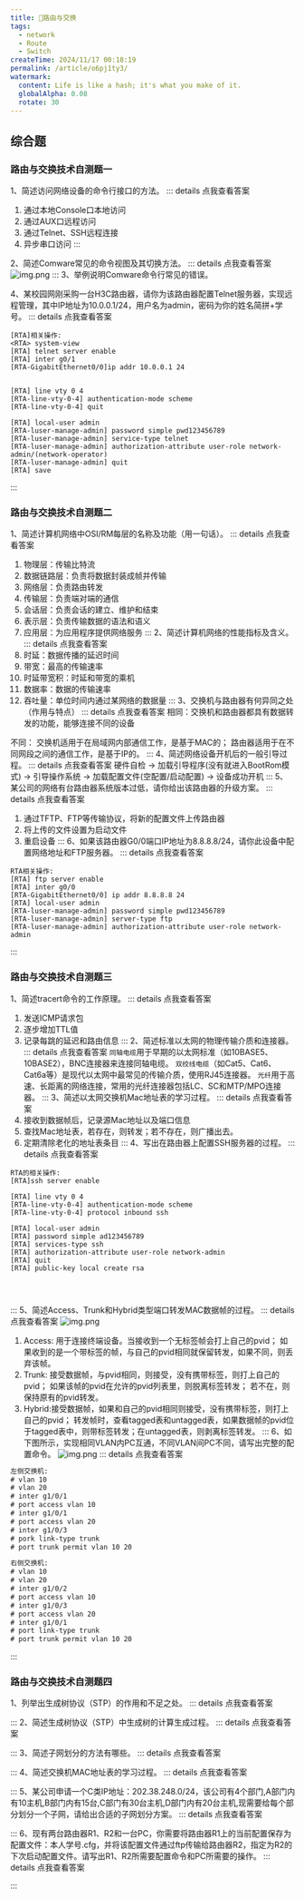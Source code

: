 ```yaml
---
title: 🥝路由与交换
tags: 
  - network
  - Route
  - Switch
createTime: 2024/11/17 00:18:19
permalink: /article/o6pj1ty3/
watermark:
  content: Life is like a hash; it's what you make of it. 
  globalAlpha: 0.08
  rotate: 30
---
```


## 综合题
### 路由与交换技术自测题一
1、简述访问网络设备的命令行接口的方法。
::: details 点我查看答案
1. 通过本地Console口本地访问
2. 通过AUX口远程访问
3. 通过Telnet、SSH远程连接
4. 异步串口访问
:::

2、简述Comware常见的命令视图及其切换方法。
::: details 点我查看答案
![img.png](路由与交换/img1.png)
:::
3、举例说明Comware命令行常见的错误。

4、某校园网刚采购一台H3C路由器，请你为该路由器配置Telnet服务器，实现远程管理，其中IP地址为10.0.0.1/24，用户名为admin，密码为你的姓名简拼+学号。
::: details 点我查看答案
```shell
[RTA]相关操作:
<RTA> system-view
[RTA] telnet server enable
[RTA] inter g0/1
[RTA-GigabitEthernet0/0]ip addr 10.0.0.1 24
 

[RTA] line vty 0 4
[RTA-line-vty-0-4] authentication-mode scheme
[RTA-line-vty-0-4] quit

[RTA] local-user admin
[RTA-luser-manage-admin] password simple pwd123456789
[RTA-luser-manage-admin] service-type telnet
[RTA-luser-manage-admin] authorization-attribute user-role network-admin/(network-operator)
[RTA-luser-manage-admin] quit
[RTA] save 
```

:::

### 路由与交换技术自测题二
1、简述计算机网络中OSI/RM每层的名称及功能（用一句话）。
::: details 点我查看答案
1. 物理层：传输比特流
2. 数据链路层：负责将数据封装成帧并传输
3. 网络层：负责路由转发
4. 传输层：负责端对端的通信
5. 会话层：负责会话的建立、维护和结束
6. 表示层：负责传输数据的语法和语义
7. 应用层：为应用程序提供网络服务
:::
2、简述计算机网络的性能指标及含义。
::: details 点我查看答案
1. 时延：数据传播的延迟时间
2. 带宽：最高的传输速率
3. 时延带宽积：时延和带宽的乘机
4. 数据率：数据的传输速率
5. 吞吐量：单位时间内通过某网络的数据量
:::
3、交换机与路由器有何异同之处（作用与特点）
::: details 点我查看答案
相同：交换机和路由器都具有数据转发的功能，能够连接不同的设备

不同：
交换机适用于在局域网内部通信工作，是基于MAC的；
路由器适用于在不同网段之间的通信工作，是基于IP的。
:::
4、简述网络设备开机后的一般引导过程。
::: details 点我查看答案
硬件自检 -> 加载引导程序(没有就进入BootRom模式) -> 引导操作系统 -> 加载配置文件(空配置/启动配置) -> 设备成功开机
::: 
5、某公司的网络有台路由器系统版本过低，请你给出该路由器的升级方案。
::: details 点我查看答案
1. 通过TFTP、FTP等传输协议，将新的配置文件上传路由器
2. 将上传的文件设置为启动文件
3. 重启设备
:::
6、如果该路由器G0/0端口IP地址为8.8.8.8/24，请你此设备中配置网络地址和FTP服务器。
::: details 点我查看答案
```shell
RTA相关操作:
[RTA] ftp server enable
[RTA] inter g0/0
[RTA-GigabitEthernet0/0] ip addr 8.8.8.8 24
[RTA] local-user admin
[RTA-luser-manage-admin] password simple pwd123456789
[RTA-luser-manage-admin] server-type ftp
[RTA-luser-manage-admin] authorization-attribute user-role network-admin

```
:::

### 路由与交换技术自测题三
1、简述tracert命令的工作原理。
::: details 点我查看答案
1. 发送ICMP请求包
2. 逐步增加TTL值
3. 记录每跳的延迟和路由信息
:::
2、简述标准以太网的物理传输介质和连接器。
::: details 点我查看答案
`同轴电缆`用于早期的以太网标准（如10BASE5、10BASE2），BNC连接器来连接同轴电缆。
`双绞线电缆`（如Cat5、Cat6、Cat6a等）是现代以太网中最常见的传输介质，使用RJ45连接器。
`光纤`用于高速、长距离的网络连接，常用的光纤连接器包括LC、SC和MTP/MPO连接器。
:::
3、简述以太网交换机Mac地址表的学习过程。
::: details 点我查看答案
1. 接收到数据帧后，记录源Mac地址以及端口信息
2. 查找Mac地址表，若存在，则转发；若不存在，则广播出去。
3. 定期清除老化的地址表条目
:::
4、写出在路由器上配置SSH服务器的过程。
::: details 点我查看答案
```shell
RTA的相关操作:
[RTA]ssh server enable 

[RTA] line vty 0 4
[RTA-line-vty-0-4] authentication-mode scheme
[RTA-line-vty-0-4] protocol inbound ssh

[RTA] local-user admin
[RTA] password simple ad123456789
[RTA] services-type ssh
[RTA] authorization-attribute user-role network-admin 
[RTA] quit
[RTA] public-key local create rsa


 
```
:::
5、简述Access、Trunk和Hybrid类型端口转发MAC数据帧的过程。
::: details 点我查看答案
![img.png](路由与交换/img2.png)
1. Access: 用于连接终端设备。当接收到一个无标签帧会打上自己的pvid；
如果收到的是一个带标签的帧，与自己的pvid相同就保留转发，如果不同，则丢弃该帧。
2. Trunk: 接受数据帧，与pvid相同，则接受，没有携带标签，则打上自己的pvid；
如果该帧的pvid在允许的pvid列表里，则脱离标签转发；
若不在，则保持原有的pvid转发。
3. Hybrid:接受数据帧，如果和自己的pvid相同则接受，没有携带标签，则打上自己的pvid；
转发帧时，查看tagged表和untagged表，如果数据帧的pvid位于tagged表中，则带标签转发；在untagged表，则剥离标签转发。
:::
6、如下图所示，实现相同VLAN内PC互通，不同VLAN间PC不同，请写出完整的配置命令。
![img.png](路由与交换/img3.png)
::: details 点我查看答案
```html
左侧交换机:
# vlan 10 
# vlan 20 
# inter g1/0/1
# port access vlan 10
# inter g1/0/1
# port access vlan 20
# inter g1/0/3
# pork link-type trunk
# port trunk permit vlan 10 20

右侧交换机:
# vlan 10
# vlan 20
# inter g1/0/2
# port access vlan 10
# inter g1/0/3
# port access vlan 20
# inter g1/0/1
# port link-type trunk
# port trunk permit vlan 10 20
```
:::


### 路由与交换技术自测题四
1、列举出生成树协议（STP）的作用和不足之处。
::: details 点我查看答案

:::
2、简述生成树协议（STP）中生成树的计算生成过程。
::: details 点我查看答案

:::
3、简述子网划分的方法有哪些。
::: details 点我查看答案

:::
4、简述交换机MAC地址表的学习过程。
::: details 点我查看答案

:::
5、某公司申请一个C类IP地址：202.38.248.0/24，该公司有4个部门,A部门内有10主机,B部门内有15台,C部门有30台主机,D部门内有20台主机,现需要给每个部分划分一个子网，请给出合适的子网划分方案。
::: details 点我查看答案

:::
6、现有两台路由器R1、R2和一台PC，你需要将路由器R1上的当前配置保存为配置文件：本人学号.cfg，并将该配置文件通过ftp传输给路由器R2，指定为R2的下次启动配置文件。请写出R1、R2所需要配置命令和PC所需要的操作。
::: details 点我查看答案

:::















[//]: # (## 路由与交换解答题)

[//]: # (1. 简述OSI的七层模型的各层的名称和功能)

[//]: # (   - 物理层：负责比特流的传输)

[//]: # (   - 数据链路层：负责封装数据帧并传输)

[//]: # (   - 网络层：负责数据包的路由与转发)

[//]: # (   - 传输层：提供端对端的传输)

[//]: # (   - 会话层：负责会话的建立、维护和结束)

[//]: # (   - 表示层：负责数据的编码、加密和压缩)

[//]: # (   - 应用层：提供各种应用文件)

[//]: # ()
[//]: # (2. 简述计算机的性能指标和含义)

[//]: # (   - 数据率：传输数据的速率)

[//]: # (   - 带宽：最高的传输速率)

[//]: # (   - 时延：数据传输的延迟时间)

[//]: # (   - 时延带宽积：时延和带宽的乘积)

[//]: # (   - 吞吐量：单位时间通过某个网络的数据量)

[//]: # ()
[//]: # (3. 交换机和路由器的区别)

[//]: # (   - 一般来说，交换机位于数据链路层，路由器位于网络层)

[//]: # (   - 交换机只能分割冲突域，而路由器还可以分割广播域)

[//]: # (   - 路由器可以充当网关设备)

[//]: # (   - 交换机与路由器转发数据的依据不同)

[//]: # ()
[//]: # (4. 访问网络设备命令行接口的方法)

[//]: # (   - 使用Console口本地访问)

[//]: # (   - 通过AUX远程访问)

[//]: # (   - 通过telnet和ssh终端访问)

[//]: # (   - 通过异步串口访问)

[//]: # ()
[//]: # ()
[//]: # ()
[//]: # ()
[//]: # (```html)

[//]: # (以下工作于OSI参考模型数据链路层的设备是)

[//]: # (A.广域网交换机)

[//]: # (B.路由器)

[//]: # (C.中继器)

[//]: # (D.集线器)

[//]: # (```)

[//]: # (::: details 点我查看答案 & 解析)

[//]: # (`A`)

[//]: # (| 设备         | OSI模型层 |)

[//]: # (|--------------|--------------|)

[//]: # (| 广域网交换机 | 数据链路层    |)

[//]: # (| 路由器       | 网络层        |)

[//]: # (| 中继器       | 物理层        |)

[//]: # (| 集线器       | 物理层        |)

[//]: # (:::)

[//]: # ()
[//]: # (```html)

[//]: # (下列有关光纤的说法中哪些是错误的?&#40;多选&#41;)

[//]: # (A.多模光纤可传输不同波长不同入射角度的光)

[//]: # (B.多模光纤的纤芯较细)

[//]: # (C.采用多模光纤时，信号的最大传输距离比单模光纤长)

[//]: # (D.多模光纤的成本比单模光纤低)

[//]: # (```)

[//]: # (::: details 点我查看答案 & 解析)

[//]: # (`BC`)

[//]: # ()
[//]: # (<mark>B</mark>: 多模光纤的纤芯通常较粗，一般直径为 50µm 或 62.5µm，而单模光纤的纤芯直径通常为 8-10µm。)

[//]: # ()
[//]: # (<mark>C</mark>: 多模光纤的信号传输距离通常比单模光纤短。这是因为多模光纤会产生模式色散，导致信号失真和衰减更快。)

[//]: # (:::)

[//]: # ()
[//]: # (```html)

[//]: # (IP 地址202.135.111.77 对应的自然分类网段的广播地址为_______。)

[//]: # (```)

[//]: # (::: details 点我查看答案 & 解析)

[//]: # (`广播地址IP：202.135.111.255`)

[//]: # (| **特性**           | **A类**               | **B类**               | **C类**               |)

[//]: # (|--------------------|-----------------------|-----------------------|-----------------------|)

[//]: # (| **首字节范围**     | 1 - 126              | 128 - 191            | 192 - 223            |)

[//]: # (| **子网掩码**       | 255.0.0.0 &#40;/8&#41;       | 255.255.0.0 &#40;/16&#41;    | 255.255.255.0 &#40;/24&#41;  |)

[//]: # (| **网络位长度**     | 8位                  | 16位                 | 24位                 |)

[//]: # (| **主机位长度**     | 24位                 | 16位                 | 8位                  |)

[//]: # (| **网络数**         | 126                  | 16,384               | 2,097,152            |)

[//]: # (| **每网络主机数**   | 16,777,214           | 65,534               | 254                  |)

[//]: # (| **私网地址范围**   | 10.0.0.0 - 10.255.255.255 | 172.16.0.0 - 172.31.255.255 | 192.168.0.0 - 192.168.255.255 |)

[//]: # (| **应用场景**       | 大型网络             | 中型网络             | 小型网络             |)

[//]: # ()
[//]: # (:::)

[//]: # ()
[//]: # (```html)

[//]: # (FTP 默认使用的控制协议端口是)

[//]: # (A.20)

[//]: # (B.21)

[//]: # (2.22)

[//]: # (D.23)

[//]: # (```)

[//]: # (::: details 点我查看答案 & 解析)

[//]: # (`B`)

[//]: # ()
[//]: # (`A`)

[//]: # ()
[//]: # (- **端口 21**: 用于 `FTP` 的控制连接&#40;传输命令和响应&#41;。)

[//]: # (- **端口 20**: 是`FTP`的数据传输端口，用于主动模式的数据连接。)

[//]: # (- 端口 **22**: 是 `SSH`的默认端口。)

[//]: # (- 端口 **23**: 是 `Telnet`的默认端口。)

[//]: # (:::)

[//]: # ()
[//]: # (```html)

[//]: # (_______命令可指定下次启动使用的操作系统软件。)

[//]: # (A.startup)

[//]: # (B.boot-loader)

[//]: # (C.bootfile)

[//]: # (D.boot startup)

[//]: # (```)

[//]: # (::: details 点我查看答案 & 解析)

[//]: # (`B`)

[//]: # (:::)

[//]: # ()
[//]: # (```html)

[//]: # (通常情况下，路由器会对长度大于接口MTU的报文分片。为了检测线路MTU，可以带_______参数ping目的地址。)

[//]: # (A.-a)

[//]: # (B.-d)

[//]: # (C.-f)

[//]: # (D.-c)

[//]: # (```)

[//]: # (::: details 点我查看答案 & 解析)

[//]: # (`C`)

[//]: # (- -a：显示目标主机的主机名。)

[//]: # (- -d：打开调试模式。)

[//]: # (- -f：禁止分片&#40;用于检测 MTU&#41;。)

[//]: # (- -c：指定发送的 ping 数据包数量。)

[//]: # (:::)

[//]: # ()
[//]: # ()
[//]: # (```html)

[//]: # (如果以太网交换机中某个运行STP的端口不接收或转发数据，接收并发送BPDU，不进行地址学习，那么该)

[//]: # (端口应该处于_______状态。)

[//]: # (A.Blocking)

[//]: # (B.Listening)

[//]: # (C.Learning)

[//]: # (D.Forwarding)

[//]: # (E.Waiting)

[//]: # (F.Disable)

[//]: # (```)

[//]: # (::: details 点我查看答案 & 解析)

[//]: # (`B`)

[//]: # (| 状态/功能         | 接收配置BPDU | 发送配置BPDU | MAC地址学习 | 接受和转发数据 | )

[//]: # (|-------------------|:-----------:|:-----------:|:-----------:|:-------------:|)

[//]: # (| **Disable**        |             |             |              |              |   )

[//]: # (| **Blocking**       |     ✅      |             |             |           |      )

[//]: # (| **Listening**      |     ✅      |     ✅      |             |           |      )

[//]: # (| **Learning**       |     ✅      |     ✅      |      ✅        |           |         )

[//]: # (| **Forwarding**     |     ✅      |     ✅      |     ✅      |    ✅     |)

[//]: # (:::)

[//]: # ()
[//]: # ()
[//]: # (```html)

[//]: # (在如图所示的交换网络中，所有交换机都启用了STP 协议。SWA 被选为了根桥。根据图中的信息来看，)

[//]: # (_______端口应该被置为Blocking 状态。&#40;多选&#41;)

[//]: # (```)

[//]: # (::: center)

[//]: # (![]&#40;https://www.gsllsc.com:12555/api/pumpkin/assets/resources/h3c/switch_1.png&#41;)

[//]: # (:::)

[//]: # ()
[//]: # (::: details 点我查看答案 & 解析)

[//]: # (`BC`)

[//]: # ()
[//]: # (- Step1: 根桥的端口都是DP)

[//]: # (- Step2: 标记每一个交换机的RP)

[//]: # (- Step3: 标记每一个链路的DP)

[//]: # (- Step4: 其余标记为AP)

[//]: # ()
[//]: # (:::important)

[//]: # (- **根端口 &#40;Root Port, RP&#41;**: 每个网桥上到达根桥最近的端口。)

[//]: # (- **指定端口 &#40;Designate Port, DP&#41;**: 每条链路两端到达根桥最近的网桥所拥有的端口。)

[//]: # (- **候补端口 &#40;Alternate Port, AP&#41;**: 既不是 RP 也不是 DP 的端口。)

[//]: # ()
[//]: # (  在网络处于稳定状态时：)

[//]: # (1. **根端口**和**指定端口**处于 **转发 &#40;forwarding&#41;** 状态。)

[//]: # (2. **候补端口**处于 **阻塞 &#40;blocking&#41;** 状态。)

[//]: # (:::)

[//]: # (```html)

[//]: # (配置交换机SWA 的桥优先级为0的命令为_______。)

[//]: # (A.[SWA] stp priority 0)

[//]: # (B.[SWA-Ethernet1/0/1] stp priority 0)

[//]: # (C.[SWA] stp root priority 0)

[//]: # (D.[SWA-Ethernet1/0/1]stp root priority 0)

[//]: # (```)

[//]: # (::: details 点我查看答案 & 解析)

[//]: # (`A`)

[//]: # (:::)

[//]: # ()
[//]: # ()
[//]: # ()
[//]: # ()
[//]: # (```html)

[//]: # (TFTP 采用的传输层知名端口号为)

[//]: # (A.67)

[//]: # (B.68)

[//]: # (C.69)

[//]: # (D.53)

[//]: # (```)

[//]: # (::: details 点我查看答案 & 解析)

[//]: # (`C`)

[//]: # ()
[//]: # (| **属性**         | **TFTP**                  | **FTP**                              |)

[//]: # (|-------------------|---------------------------|--------------------------------------|)

[//]: # (| **传输层协议**     | 基于 **UDP** &#40;无连接，不可靠传输&#41;    | 基于 **TCP** &#40;面向连接，可靠传输&#41;               |)

[//]: # (| **端口号**        | 使用默认端口 **69**             | 使用默认端口 **21** &#40;控制连接&#41; 和 **20** &#40;数据连接&#41; |)

[//]: # (| **安全性**        | 不安全，数据明文传输，无加密            | 数据明文传输，但可结合 FTPS 或 SFTP 提供加密         |)

[//]: # (| **适用场景**      | 简单环境&#40;嵌入式设备固件传输、网络设备配置等&#41;   | 复杂环境&#40;大文件传输、用户管理、多功能操作等&#41;              |)

[//]: # (| **性能**          | 由于基于 UDP，效率较高，但适合小文件传输    | 基于 TCP，适合大文件传输，但性能受网络延迟影响            |)

[//]: # (| **文件大小限制**   | 支持的文件大小受限于协议实现&#40;通常最大 32MB&#41; | 理论上支持无限制的文件大小                        |)

[//]: # ()
[//]: # (**TCP常见端口**)

[//]: # ()
[//]: # (| **协议**        | **端口号**       | **描述**                  |)

[//]: # (|------------------|------------------|-------------------------|)

[//]: # (| **FTP**         | 20/21            | 文件传输协议&#40;20 数据，21 控制&#41;     |)

[//]: # (| **SSH**         | 22               | 安全远程登录                  |)

[//]: # (| **Telnet**      | 23               | 远程登录协议&#40;不安全&#41;             |)

[//]: # (| **SMTP**        | 25               | 发送邮件协议                  |)

[//]: # (| **POP3**        | 110              | 接收邮件协议                  |)

[//]: # (| **DNS &#40;TCP&#41;**   | 53               | 域名解析服务&#40;区域传送&#41;            |)

[//]: # (| **HTTP**        | 80               | 超文本传输协议                 |)

[//]: # (| **HTTPS**       | 443              | HTTP 安全版&#40;基于 SSL/TLS 加密&#41; |)

[//]: # ()
[//]: # (---)

[//]: # ()
[//]: # (**UDP 常见端口**)

[//]: # ()
[//]: # (| **协议**        | **端口号**       | **描述**            |)

[//]: # (|------------------|------------------|-------------------|)

[//]: # (| **DNS &#40;UDP&#41;**   | 53               | 域名解析服务&#40;查询&#41;        |)

[//]: # (| **DHCP &#40;Server&#41;** | 67              | 动态主机配置协议&#40;服务器端口&#41;   |)

[//]: # (| **DHCP &#40;Client&#41;** | 68              | 动态主机配置协议&#40;客户端端口&#41;   |)

[//]: # (| **TFTP**        | 69               | 简单文件传输协议          |)

[//]: # (| **SNMP &#40;Server&#41;** | 161             | 简单网络管理协议&#40;服务器监听端口&#41; |)

[//]: # (| **SNMP &#40;Client&#41;** | 162             | 简单网络管理协议&#40;客户端监听端口&#41; |)

[//]: # ()
[//]: # (:::)

[//]: # ()
[//]: # ()
[//]: # ()
[//]: # ()
[//]: # (```html)

[//]: # (在Windows 操作系统中，哪一条命令能够显示ARP 表项信息?)

[//]: # (A.display arp)

[//]: # (B.arp -a)

[//]: # (C.arp -d)

[//]: # (D.show arp)

[//]: # (```)

[//]: # (::: details 点我查看答案 & 解析)

[//]: # (`a`)

[//]: # (:::)

[//]: # ()
[//]: # ()
[//]: # ()
[//]: # (```html)

[//]: # (客户的网络连接形如：)

[//]: # (HostA----GE0/0--MSR-1--S1/0-----WAN-----S1/0--MSR-2--GE0/0----HostB)

[//]: # (两台MSR 路由器通过广域网实现互连，目前物理连接已经正常。)

[//]: # (MSR-1 的接口S1/0 地址为3.3.3.1/30，MSR-2 的接口S1/0 地址为3.3.3.2/30，现在在MSR-1 上配置了如下三条静态路由：)

[//]: # (ip route-static 192.168.1.0 255.255.255.0 3.3.3.2 )

[//]: # (ip route-static 192.168.2.0 255.255.255.0 3.3.3.2 )

[//]: # (ip route-static 192.168.0.0 255.255.255.0 3.3.3.2)

[//]: # (其中192.168.0.0/22 子网是主机HostB 所在的局域网段。那么如下描述哪些是正确的？&#40;多选&#41;)

[//]: # (A. 这三条路由都会被写入MSR-1 的路由表)

[//]: # (B. 只有第三条路由会被写入MSR-1 的路由表)

[//]: # (C. 这三条路由可以被一条路由ip route-static 192.168.0.0 255.255.252.0 3.3.3.2 代替)

[//]: # (D. 只有第一条路由会被写入MSR-1 的路由表)

[//]: # (```)

[//]: # (::: details 点我查看答案 & 解析)

[//]: # (`AC`)

[//]: # (:::)

[//]: # ()
[//]: # (```html)

[//]: # (如下哪种路由协议只关心到达目的网段的距离和方向？ &#40;多选&#41;)

[//]: # (A. IGP)

[//]: # (B. OSPF )

[//]: # (C. RIPv1 )

[//]: # (D. RIPv2)

[//]: # (```)

[//]: # (::: details 点我查看答案 & 解析)

[//]: # (`CD`)

[//]: # ()
[//]: # (RIPv1 和 RIPv2 只关心到目标网络的距离和方向，是典型的距离矢量协议。)

[//]: # (:::)

[//]: # ()
[//]: # (```html)

[//]: # (两台空配置的MSR 路由器通过图示的方式连接，通过配置IP 地址，两台路由器的GE0/0 接口可以互通。)

[//]: # (|-----RTA&#40;GE 0/0&#41; ---------------------RTB&#40;GE 0/0&#41;------|)

[//]: # (         &#40;192.168.1.1/30&#41;                 &#40;192.168.1.2/30&#41;)

[//]: # (如今分别在两台路由器上增加如下配置： )

[//]: # ()
[//]: # (RTA：)

[//]: # ([RTA]ospf)

[//]: # ([RTA-ospf-1]area 0)

[//]: # ([RTA-ospf-1-area-0.0.0.0]network 192.168.1.1 0.0.0.3)

[//]: # ([RTA-GigabitEthernet0/0]ospfdr-priority 2 )

[//]: # ()
[//]: # (RTB：)

[//]: # ([RTB]ospf)

[//]: # ([RTB-ospf-1]area 0)

[//]: # ([RTB-ospf-1-area-0.0.0.0]network 192.168.1.1 0.0.0.3)

[//]: # ([RTB-GigabitEthernet0/0]ospfdr-priority   那么在OSPF 邻居状态稳定后，       。)

[//]: # (A. OSPF 接口优先级相同，在192.168.1.0/30 网段上不进行OSPF DR 选举)

[//]: # (B. 两台路由器中，一台为DR ，一台为BDR)

[//]: # (C. 两台路由器中，一台为DR ，一台为DRother  )

[//]: # (D. 两台路由器的邻居状态分别为FULL 、2-Way)

[//]: # (```)

[//]: # (::: details 点我查看答案 & 解析)

[//]: # ()
[//]: # (:::)

[//]: # ()
[//]: # ()
[//]: # ()
[//]: # (```html)

[//]: # ()
[//]: # (A.)

[//]: # (B.)

[//]: # (C.)

[//]: # (D.)

[//]: # (```)

[//]: # (::: details 点我查看答案 & 解析)

[//]: # ()
[//]: # (:::)

[//]: # ()
[//]: # ()
[//]: # (```html)

[//]: # ()
[//]: # (A.)

[//]: # (B.)

[//]: # (C.)

[//]: # (D.)

[//]: # (```)

[//]: # (::: details 点我查看答案 & 解析)

[//]: # ()
[//]: # (:::)

[//]: # ()
[//]: # ()
[//]: # ()
[//]: # (```html)

[//]: # ()
[//]: # (A.)

[//]: # (B.)

[//]: # (C.)

[//]: # (D.)

[//]: # (```)

[//]: # (::: details 点我查看答案 & 解析)

[//]: # ()
[//]: # (:::)

[//]: # ()
[//]: # ()
[//]: # ()
[//]: # (```html)

[//]: # ()
[//]: # (A.)

[//]: # (B.)

[//]: # (C.)

[//]: # (D.)

[//]: # (```)

[//]: # (::: details 点我查看答案 & 解析)

[//]: # ()
[//]: # (:::)
